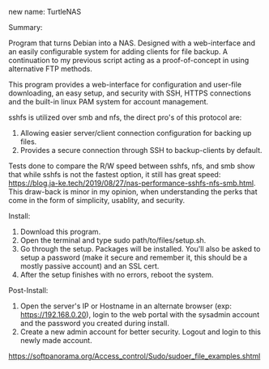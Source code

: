 new name: TurtleNAS

Summary:

Program that turns Debian into a NAS. Designed with a web-interface and an easily configurable system for adding clients for file backup. A continuation to my previous script acting as a proof-of-concept in using alternative FTP methods.

This program provides a web-interface for configuration and user-file downloading, an easy setup, and security with SSH, HTTPS connections and the built-in linux PAM system for account management.

sshfs is utilized over smb and nfs, the direct pro's of this protocol are:

1) Allowing easier server/client connection configuration for backing up files.
2) Provides a secure connection through SSH to backup-clients by default.

Tests done to compare the R/W speed between sshfs, nfs, and smb show that while sshfs is not the fastest option, it still has great speed: https://blog.ja-ke.tech/2019/08/27/nas-performance-sshfs-nfs-smb.html. This draw-back is minor in my opinion, when understanding the perks that come in the form of simplicity, usablity, and security.

Install:

1) Download this program.
2) Open the terminal and type sudo path/to/files/setup.sh.
3) Go through the setup. Packages will be installed. You'll also be asked to setup a password (make it secure and remember it, this should be a mostly passive account) and an SSL cert.
4) After the setup finishes with no errors, reboot the system.

Post-Install:

1) Open the server's IP or Hostname in an alternate browser (exp: https://192.168.0.20), login to the web portal with the sysadmin account and the password you created during install.
2) Create a new admin account for better security. Logout and login to this newly made account.

https://softpanorama.org/Access_control/Sudo/sudoer_file_examples.shtml
